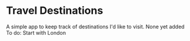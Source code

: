 # Travel Destinations

A simple app to keep track of destinations I'd like to visit.
None yet added
To do: Start with London
